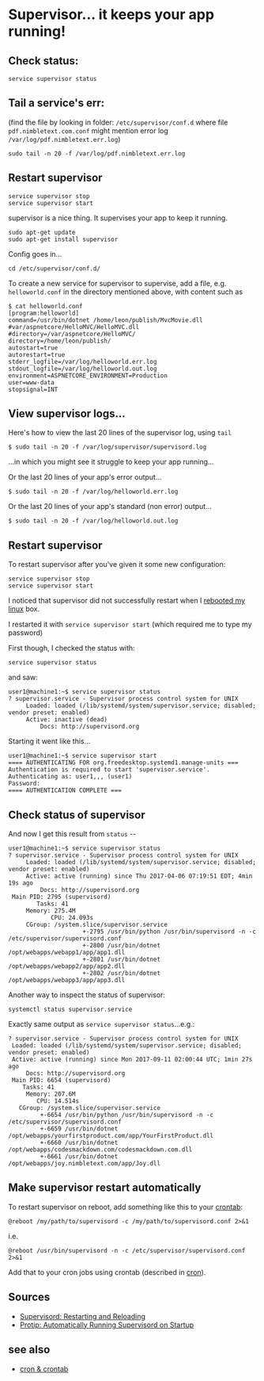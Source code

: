 # Supervisor... it keeps your app running!

## Check status:

	service supervisor status

## Tail a service's err:

(find the file by looking in folder: `/etc/supervisor/conf.d` where file `pdf.nimbletext.com.conf` might mention error log `/var/log/pdf.nimbletext.err.log`)

	sudo tail -n 20 -f /var/log/pdf.nimbletext.err.log

## Restart supervisor

	service supervisor stop
	service supervisor start



supervisor is a nice thing. It supervises your app to keep it running.

	sudo apt-get update
	sudo apt-get install supervisor

Config goes in...

	cd /etc/supervisor/conf.d/

To create a new service for supervisor to supervise, add a file, e.g. `helloworld.conf` in the directory mentioned above, with content such as

	$ cat helloworld.conf
	[program:helloworld]
	command=/usr/bin/dotnet /home/leon/publish/MvcMovie.dll
	#var/aspnetcore/HelloMVC/HelloMVC.dll
	#directory=/var/aspnetcore/HelloMVC/
	directory=/home/leon/publish/
	autostart=true
	autorestart=true
	stderr_logfile=/var/log/helloworld.err.log
	stdout_logfile=/var/log/helloworld.out.log
	environment=ASPNETCORE_ENVIRONMENT=Production
	user=www-data
	stopsignal=INT


## View supervisor logs...

Here's how to view the last 20 lines of the supervisor log, using `tail`

	$ sudo tail -n 20 -f /var/log/supervisor/supervisord.log

...in which you might see it struggle to keep your app running...

Or the last 20 lines of your app's error output...

	$ sudo tail -n 20 -f /var/log/helloworld.err.log

Or the last 20 lines of your app's standard (non error) output...

	$ sudo tail -n 20 -f /var/log/helloworld.out.log

## Restart supervisor

To restart supervisor after you've given it some new configuration:

	service supervisor stop
	service supervisor start

I noticed that supervisor did not successfully restart when I [rebooted my linux](reboot.md) box.

I restarted it with `service supervisor start` (which required me to type my password)

First though, I checked the status with:

	service supervisor status

and saw:

	user1@machine1:~$ service supervisor status
	? supervisor.service - Supervisor process control system for UNIX
		 Loaded: loaded (/lib/systemd/system/supervisor.service; disabled; vendor preset: enabled)
		 Active: inactive (dead)
			 Docs: http://supervisord.org

Starting it went like this...

	user1@machine1:~$ service supervisor start
	==== AUTHENTICATING FOR org.freedesktop.systemd1.manage-units ===
	Authentication is required to start 'supervisor.service'.
	Authenticating as: user1,,, (user1)
	Password:
	==== AUTHENTICATION COMPLETE ===

## Check status of supervisor

And now I get this result from `status` --

	user1@machine1:~$ service supervisor status
	? supervisor.service - Supervisor process control system for UNIX
		 Loaded: loaded (/lib/systemd/system/supervisor.service; disabled; vendor preset: enabled)
		 Active: active (running) since Thu 2017-04-06 07:19:51 EDT; 4min 19s ago
			 Docs: http://supervisord.org
	 Main PID: 2795 (supervisord)
			Tasks: 41
		 Memory: 275.4M
				CPU: 24.093s
		 CGroup: /system.slice/supervisor.service
						 +-2795 /usr/bin/python /usr/bin/supervisord -n -c /etc/supervisor/supervisord.conf
						 +-2800 /usr/bin/dotnet /opt/webapps/webapp1/app/app1.dll
						 +-2801 /usr/bin/dotnet /opt/webapps/webapp2/app/app2.dll
						 +-2802 /usr/bin/dotnet /opt/webapps/webapp3/app/app3.dll

Another way to inspect the status of supervisor:

	systemctl status supervisor.service

Exactly same output as `service supervisor status`...e.g.:

	? supervisor.service - Supervisor process control system for UNIX
	 Loaded: loaded (/lib/systemd/system/supervisor.service; disabled; vendor preset: enabled)
	 Active: active (running) since Mon 2017-09-11 02:00:44 UTC; 1min 27s ago
		 Docs: http://supervisord.org
	 Main PID: 6654 (supervisord)
		Tasks: 41
		 Memory: 207.6M
			CPU: 14.514s
	   CGroup: /system.slice/supervisor.service
			 +-6654 /usr/bin/python /usr/bin/supervisord -n -c /etc/supervisor/supervisord.conf
			 +-6659 /usr/bin/dotnet /opt/webapps/yourfirstproduct.com/app/YourFirstProduct.dll
			 +-6660 /usr/bin/dotnet /opt/webapps/codesmackdown.com/codesmackdown.com.dll
			 +-6661 /usr/bin/dotnet /opt/webapps/joy.nimbletext.com/app/Joy.dll

## Make supervisor restart automatically

To restart supervisor on reboot, add something like this to your [crontab](cron.md):


	@reboot	/my/path/to/supervisord -c /my/path/to/supervisord.conf 2>&1

i.e.

	@reboot /usr/bin/supervisord -n -c /etc/supervisor/supervisord.conf 2>&1


Add that to your cron jobs using crontab (described in [cron](cron.md)).


## Sources

 * [Supervisord: Restarting and Reloading](http://www.onurguzel.com/supervisord-restarting-and-reloading/)
 * [Protip: Automatically Running Supervisord on Startup](https://lincolnloop.com/blog/automatically-running-supervisord-startup/)

## see also

 * [cron & crontab](cron.md)